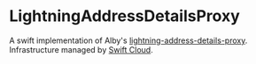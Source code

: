 # LightningAddressDetailsProxy
A swift implementation of Alby's [lightning-address-details-proxy](https://github.com/getAlby/lightning-address-details-proxy).
Infrastructure managed by [Swift Cloud](https://github.com/swift-cloud/swift-cloud).
